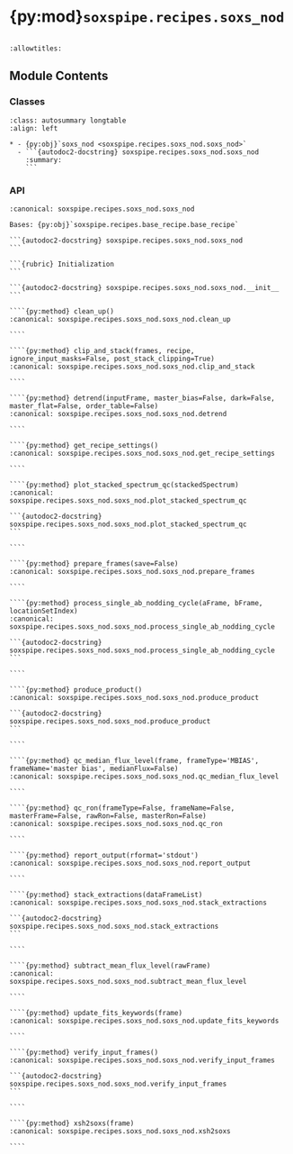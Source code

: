 # {py:mod}`soxspipe.recipes.soxs_nod`

```{py:module} soxspipe.recipes.soxs_nod
```

```{autodoc2-docstring} soxspipe.recipes.soxs_nod
:allowtitles:
```

## Module Contents

### Classes

````{list-table}
:class: autosummary longtable
:align: left

* - {py:obj}`soxs_nod <soxspipe.recipes.soxs_nod.soxs_nod>`
  - ```{autodoc2-docstring} soxspipe.recipes.soxs_nod.soxs_nod
    :summary:
    ```
````

### API

`````{py:class} soxs_nod(log, settings=False, inputFrames=[], verbose=False, overwrite=False)
:canonical: soxspipe.recipes.soxs_nod.soxs_nod

Bases: {py:obj}`soxspipe.recipes.base_recipe.base_recipe`

```{autodoc2-docstring} soxspipe.recipes.soxs_nod.soxs_nod
```

```{rubric} Initialization
```

```{autodoc2-docstring} soxspipe.recipes.soxs_nod.soxs_nod.__init__
```

````{py:method} clean_up()
:canonical: soxspipe.recipes.soxs_nod.soxs_nod.clean_up

````

````{py:method} clip_and_stack(frames, recipe, ignore_input_masks=False, post_stack_clipping=True)
:canonical: soxspipe.recipes.soxs_nod.soxs_nod.clip_and_stack

````

````{py:method} detrend(inputFrame, master_bias=False, dark=False, master_flat=False, order_table=False)
:canonical: soxspipe.recipes.soxs_nod.soxs_nod.detrend

````

````{py:method} get_recipe_settings()
:canonical: soxspipe.recipes.soxs_nod.soxs_nod.get_recipe_settings

````

````{py:method} plot_stacked_spectrum_qc(stackedSpectrum)
:canonical: soxspipe.recipes.soxs_nod.soxs_nod.plot_stacked_spectrum_qc

```{autodoc2-docstring} soxspipe.recipes.soxs_nod.soxs_nod.plot_stacked_spectrum_qc
```

````

````{py:method} prepare_frames(save=False)
:canonical: soxspipe.recipes.soxs_nod.soxs_nod.prepare_frames

````

````{py:method} process_single_ab_nodding_cycle(aFrame, bFrame, locationSetIndex)
:canonical: soxspipe.recipes.soxs_nod.soxs_nod.process_single_ab_nodding_cycle

```{autodoc2-docstring} soxspipe.recipes.soxs_nod.soxs_nod.process_single_ab_nodding_cycle
```

````

````{py:method} produce_product()
:canonical: soxspipe.recipes.soxs_nod.soxs_nod.produce_product

```{autodoc2-docstring} soxspipe.recipes.soxs_nod.soxs_nod.produce_product
```

````

````{py:method} qc_median_flux_level(frame, frameType='MBIAS', frameName='master bias', medianFlux=False)
:canonical: soxspipe.recipes.soxs_nod.soxs_nod.qc_median_flux_level

````

````{py:method} qc_ron(frameType=False, frameName=False, masterFrame=False, rawRon=False, masterRon=False)
:canonical: soxspipe.recipes.soxs_nod.soxs_nod.qc_ron

````

````{py:method} report_output(rformat='stdout')
:canonical: soxspipe.recipes.soxs_nod.soxs_nod.report_output

````

````{py:method} stack_extractions(dataFrameList)
:canonical: soxspipe.recipes.soxs_nod.soxs_nod.stack_extractions

```{autodoc2-docstring} soxspipe.recipes.soxs_nod.soxs_nod.stack_extractions
```

````

````{py:method} subtract_mean_flux_level(rawFrame)
:canonical: soxspipe.recipes.soxs_nod.soxs_nod.subtract_mean_flux_level

````

````{py:method} update_fits_keywords(frame)
:canonical: soxspipe.recipes.soxs_nod.soxs_nod.update_fits_keywords

````

````{py:method} verify_input_frames()
:canonical: soxspipe.recipes.soxs_nod.soxs_nod.verify_input_frames

```{autodoc2-docstring} soxspipe.recipes.soxs_nod.soxs_nod.verify_input_frames
```

````

````{py:method} xsh2soxs(frame)
:canonical: soxspipe.recipes.soxs_nod.soxs_nod.xsh2soxs

````

`````

